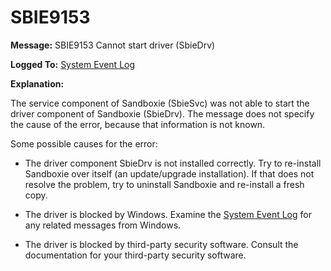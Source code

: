 # SBIE9153


**Message:** SBIE9153 Cannot start driver (SbieDrv)

**Logged To:** [System Event Log](SystemEventLog)

**Explanation:**

The service component of Sandboxie (SbieSvc) was not able to start the driver component of Sandboxie (SbieDrv). The message does not specify the cause of the error, because that information is not known.

Some possible causes for the error:

*   The driver component SbieDrv is not installed correctly. Try to re-install Sandboxie over itself (an update/upgrade installation). If that does not resolve the problem, try to uninstall Sandboxie and re-install a fresh copy.

*   The driver is blocked by Windows. Examine the [System Event Log](SystemEventLog) for any related messages from Windows.

*   The driver is blocked by third-party security software. Consult the documentation for your third-party security software.
